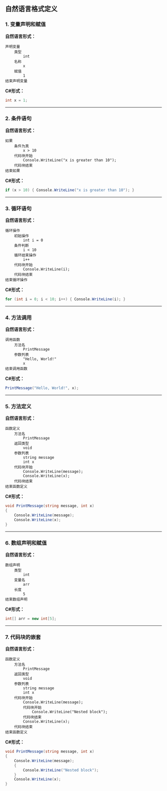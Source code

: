 ## 自然语言格式定义

### 1. 变量声明和赋值

**自然语言形式：**

```plaintext
声明变量
    类型
        int
    名称
        x
    赋值
        1
结束声明变量
```

**C#形式：**

```csharp
int x = 1;
```

---

### 2. 条件语句

**自然语言形式：**

```plaintext
如果
    条件为真
        x > 10
    代码块开始
        Console.WriteLine("x is greater than 10");
    代码块结束
结束如果
```

**C#形式：**

```csharp
if (x > 10) { Console.WriteLine("x is greater than 10"); }
```

---

### 3. 循环语句

**自然语言形式：**

```plaintext
循环操作
    初始操作
        int i = 0
    条件判断
        i < 10
    循环结束操作
        i++
    代码块开始
        Console.WriteLine(i);
    代码块结束
结束循环操作
```

**C#形式：**

```csharp
for (int i = 0; i < 10; i++) { Console.WriteLine(i); }
```

---

### 4. 方法调用

**自然语言形式：**

```plaintext
调用函数
    方法名
        PrintMessage
    参数列表
        "Hello, World!"
        x
结束调用函数
```

**C#形式：**

```csharp
PrintMessage("Hello, World!", x);
```

---

### 5. 方法定义

**自然语言形式：**

```plaintext
函数定义
    方法名
        PrintMessage
    返回类型
        void
    参数列表
        string message
        int x
    代码块开始
        Console.WriteLine(message);
        Console.WriteLine(x);
    代码块结束
结束函数定义
```

**C#形式：**

```csharp
void PrintMessage(string message, int x)
{
    Console.WriteLine(message);
    Console.WriteLine(x);
}
```

---

### 6. 数组声明和赋值

**自然语言形式：**

```plaintext
数组声明
    类型
        int
    变量名
        arr
    长度
        5
结束数组声明
```

**C#形式：**

```csharp
int[] arr = new int[5];
```

---

### 7. 代码块的嵌套

**自然语言形式：**

```plaintext
函数定义
    方法名
        PrintMessage
    返回类型
        void
    参数列表
        string message
        int x
    代码块开始
        Console.WriteLine(message);
        代码块开始
            Console.WriteLine("Nested block");
        代码块结束
        Console.WriteLine(x);
    代码块结束
结束函数定义
```

**C#形式：**

```csharp
void PrintMessage(string message, int x)
{
    Console.WriteLine(message);
    {
        Console.WriteLine("Nested block");
    }
    Console.WriteLine(x);
}
```